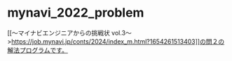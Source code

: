 # mynavi_2022_problem

[[～マイナビエンジニアからの挑戦状 vol.3～>https://job.mynavi.jp/conts/2024/index_m.html?1654261513403]]の問２の解法プログラムです。